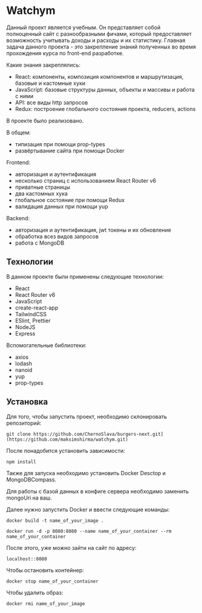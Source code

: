 <h1>Watchym</h1>

Данный проект является учебным. Он представляет собой полноценный сайт с разнообразными фичами, который предоставляет возможность учитывать доходы и расходы и их статистику. Главная задача данного проекта - это закрепление знаний полученных во время прохождения курса по front-end разработке.

Какие знания закреплялись:
- React: компоненты, композиция компонентов и маршрутизация, базовые и кастомные хуки
- JavaScript: базовые структуры данных, объекты и массивы и работа с ними
- API: все виды http запросов
- Redux: построение глобального состояния проекта, reducers, actions

В проекте было реализовано.

В общем:
- типизация при помощи prop-types
- развёртывание сайта при помощи Docker

Frontend:
- авторизация и аутентификация
- несколько страниц с использованием React Router v6
- приватные страницы
- два кастомных хука
- глобальное состояние при помощи Redux
- валидация данных при помощи yup

Backend:
- авторизация и аутентификация, jwt токены и их обновление
- обработка всез видов запросов
- работа с MongoDB

<h2>Технологии</h2>

В данном проекте были применены следующие технологии:

- React
- React Router v6
- JavaScript
- create-react-app
- TailwindCSS
- ESlint, Prettier
- NodeJS
- Express

Вспомогательные библиотеки:
- axios
- lodash
- nanoid
- yup
- prop-types

<h2>Установка</h2>

Для того, чтобы запустить проект, необходимо склонировать репозиторий:

```
git clone https://github.com/ChernoSlava/burgers-next.git](https://github.com/maksimshirma/watchym.git)
```

После понадобится установить зависимости:

```
npm install
```

Также для запуска необходимо установить Docker Desctop и MongoDBCompass.

Для работы с базой данных в конфиге сервера необходимо заменить mongoUri на ваш.

Далее нужно запустить Docker и ввести следующие команды:

```
docker build -t name_of_your_image .
```

```
docker run -d -p 8080:8080 --name name_of_your_container --rm name_of_your_container
```

После этого, уже можно зайти на сайт по адресу:

```
localhost::8080
```

Чтобы остановить контейнер:

```
docker stop name_of_your_container
```

Чтобы удалить образ:

```
docker rmi name_of_your_image
```
